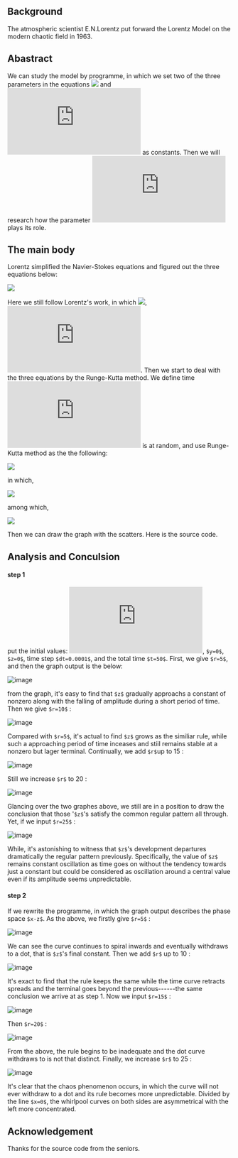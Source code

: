 ## Background
The atmospheric scientist E.N.Lorentz put forward the Lorentz Model on the modern chaotic field in 1963. 
## Abastract
We can study the model by programme, in which we set two of the three parameters in the equations ![](http://latex.codecogs.com/gif.latex?\sigma) and ![](http://latex.codecogs.com/gif.latex?b) as constants. Then we will research how the parameter ![](http://latex.codecogs.com/gif.latex?r) plays its role.
## The main body
Lorentz simplified the Navier-Stokes equations and figured out the three equations below:

![](http://latex.codecogs.com/gif.latex?\begin{cases}\frac{dx}{dt}=\sigma(y-x)\\\frac{dy}{dt}=-xz+rx-y\\\frac{dz}{dt}=xy-bz\end{cases})

Here we still follow Lorentz's work, in which ![](http://latex.codecogs.com/gif.latex?\sigma=10), ![](http://latex.codecogs.com/gif.latex?b=8/3). Then we start to deal with the three equations by the Runge-Kutta method. We define time ![](http://latex.codecogs.com/gif.latex?t) is at random, and use Runge-Kutta method as the the following:

![](http://latex.codecogs.com/gif.latex?\begin{cases}x(t+\Delta{t})=x(t)+f_{x}(x',y',z',t')\Delta{t}\\y(t+\Delta{t})=y(t)+f_{y}(x',y',z',t')\Delta{t}\\z(t+\Delta{t})=z(t)+f_{z}(x',y',z',t')\Delta{t}\end{cases})

in which,

![](http://latex.codecogs.com/gif.latex?\begin{cases}x'=x(t)+\frac{1}{2}f_{X}(x(t),y(t),z(t),t)\Delta{t}\\y'=y(t)+\frac{1}{2}f_{y}(x(t),y(t),z(t),t)\Delta{t}\\z'=z(t)+\frac{1}{2}f_{z}(x(t),y(t),z(t),t)\Delta{t}\\t'=t+\frac{1}{2}\Delta{t}\end{cases})

among which,

![](http://latex.codecogs.com/gif.latex?\begin{cases}f_{x}(x(t),y(t),z(t),t)=\frac{dx}{dt}=\sigma(y-x)\\f_{y}(x(t),y(t),z(t),t)=\frac{dy}{dt}=-xz+rx-y\\f_{z}(x(t),y(t),z(t),t)=\frac{dz}{dt}=xy-bz\end{cases})

Then we can draw the graph with the scatters.
Here is the source code.
## Analysis and Conculsion
#### step 1
put the initial values: ![](http://latex.codecogs.com/gif.latex?x=1), `$y=0$`, `$z=0$`, time step `$dt=0.0001$`, and the total time `$t=50$`. First, we give `$r=5$`, and then the graph output is the below:
 
![image](http://note.youdao.com/favicon.ico)

from the graph, it's easy to find that `$z$` gradually approachs a constant of nonzero along with the falling of amplitude during a short period of time. Then we give `$r=10$` :

![image](http://note.youdao.com/favicon.ico)

Compared with `$r=5$`, it's actual to find `$z$` grows as the similiar rule, while such a approaching period of time inceases and stiil remains stable at a nonzero but lager terminal. Continually, we add `$r$`up to 15 :

![image](http://note.youdao.com/favicon.ico)

Still we increase `$r$` to 20 :

![image](http://note.youdao.com/favicon.ico)

Glancing over the two graphes above, we still are in a position to draw the conclusion that those '`$z$`'s satisfy the common regular pattern all through. Yet, if we input `$r=25$` :

![image](http://note.youdao.com/favicon.ico)

While, it's astonishing to witness that `$z$`'s development departures dramatically the regular pattern previously. Specifically, the value of `$z$` remains constant oscillation as time goes on without the tendency towards just a constant but could be considered as oscillation around a central value even if its amplitude seems unpredictable.
#### step 2
If we rewrite the programme, in which the graph output describes the phase space `$x-z$`. As the above, we firstly give `$r=5$` :

![image](http://note.youdao.com/favicon.ico)

We can see the curve continues to spiral inwards and eventually withdraws to a dot, that is `$z$`'s final constant. Then we add `$r$` up to 10 :

![image](http://note.youdao.com/favicon.ico)

It's exact to find that the rule keeps the same while the time curve retracts spreads and the terminal goes beyond the previous------the same conclusion we arrive at as step 1. Now we input `$r=15$` :

![image](http://note.youdao.com/favicon.ico)

Then `$r=20$` :
 
![image](http://note.youdao.com/favicon.ico)

From the above, the rule begins to be inadequate and the dot curve withdraws to is not that distinct. Finally, we increase `$r$` to 25 :

![image](http://note.youdao.com/favicon.ico)

It's clear that the chaos phenomenon occurs, in which the curve will not ever withdraw to a dot and its rule becomes more unpredictable. Divided by the line `$x=0$`, the whirlpool curves on both sides are asymmetrical with the left more concentrated.
## Acknowledgement
Thanks for the source code from the seniors.
